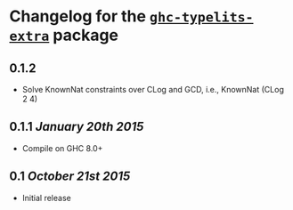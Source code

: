 # Changelog for the [`ghc-typelits-extra`](http://hackage.haskell.org/package/ghc-typelits-extra) package

## 0.1.2
* Solve KnownNat constraints over CLog and GCD, i.e., KnownNat (CLog 2 4)

## 0.1.1 *January 20th 2015*
* Compile on GHC 8.0+

## 0.1 *October 21st 2015*
* Initial release
